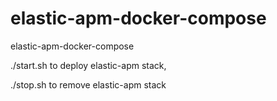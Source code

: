 # elastic-apm-docker-compose
elastic-apm-docker-compose

./start.sh to deploy elastic-apm stack,

./stop.sh to remove elastic-apm stack
